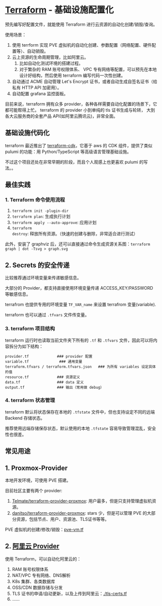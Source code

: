 # [Terraform](https://github.com/hashicorp/terraform) - 基础设施配置化

预先编写好配置文件，就能使用 Terraform 进行云资源的自动化创建/销毁/查询。

使用场景：

1. 使用 terrform 实现 PVE 虚拟机的自动化创建、参数配置（网络配置、硬件配置等）、自动销毁。
4. 云上资源的生命周期管理，比如阿里云。
    1. 比如自动化测试环境的搭建过程。
    2. 对于繁杂的 RAM 账号权限体系、 VPC 专有网络等配置，可以预先在本地设计好结构，然后使用 terraform 编写代码一次性创建。
5. 自动通过 ACME 自动管理 Let's Encrypt 证书，或者自动生成自签名证书（给私有 HTTP API 加密用）。
6. 自动配置 grafana 监控面板。

目前来说，terraform 拥有众多 provider，各种各样需要自动化配置的场景下，它都可能帮得上忙。
terraform 的 provider 小到单纯的 tls 证书生成与轮转， 大到各大云服务商的全套产品 API(如阿里云腾讯云)，非常全面。

## 基础设施代码化

terraform 最近推出了 [terraform-cdk](https://github.com/hashicorp/terraform-cdk)，它基于 aws 的 CDK 组件，提供了类似 pulumi 的功能：用 Python/TypeScript 等高级语言管理基础设施。

不过这个项目还处在非常早期的阶段，而且个人观感上也更喜欢 pulumi 的写法。。

## 最佳实践

### 1. Terraform 命令使用流程

1. `terraform init -plugin-dir `
2. `terraform plan`: 生成执行计划
3. `terraform apply --auto-approve`: 应用计划
4. `terraform destroy`: 释放所有资源。（快速的创建与删除，非常适合进行测试）

此外，安装了 graphviz 后，还可以直接通过命令生成资源关系图：`terraform graph | dot -Tsvg > graph.svg`


## 2. Secrets 的安全传递

比较推荐通过环境变量来传递敏感信息。

大部分的 Provider，都支持直接使用环境变量传递 ACCESS_KEY/PASSWORD 等敏感信息。

terrafrom 也提供专用的环境变量 `TF_VAR_name` 来设置 terrafrom 变量(variable).

terraform 也可以通过 `.tfvars` 文件传变量。

### 3.  terraform 项目结构

terraform 运行时也读取当前文件夹下所有的 `.tf` 和 `.tfvars` 文件，因此可以将内容拆分为如下结构：

```shell
provider.tf             ### provider 配置
variable.tf              ### 通用变量
terraform.tfvars / terraform.tfvars.json   ### 为所有 variables 设定具体的值 
resource.tf             ### 资源定义
data.tf                 ### data 定义
output.tf               ### 输出（常用做 debug）
```

### 4. terraform 状态管理

terraform 默认将状态保存在本地的 `.tfstate` 文件中，但也支持设定不同的远端 Backend 存储状态。

推荐使用远端存储保存状态，默认使用的本地 `.tfstate` 容易导致管理混乱，安全性也很差。


## 常见用途

## 1. Proxmox-Provider

本地开发环境，可使用 PVE 搭建。

目前社区主要有两个 provider:

1. [Telmate/terraform-provider-proxmox](https://github.com/Telmate/terraform-provider-proxmox/): 用户最多，但是只支持管理虚拟机资源。
1. [danitso/terraform-provider-proxmox](https://github.com/danitso/terraform-provider-proxmox): stars 少，但是可以管理 PVE 的大部分资源，包括节点、用户、资源池、TLS证书等等。

PVE 虚拟机的创建/修改/销毁：[pve-vm.tf](./pve-vm.tf)

## 2. [阿里云 Provider](https://registry.terraform.io/providers/aliyun/alicloud/latest/docs)

使用 Terraform，可以自动化阿里云的：

1. RAM 账号权限体系
2. NAT/VPC 专有网络、DNS解析
3. K8s 集群、各类数据库
4. OSS/CDN 数据存储与分发
5. TLS 证书的申请/自动更新，以及上传到阿里云：[./tls-certs.tf](./tls-certs.tf)
6. ......


